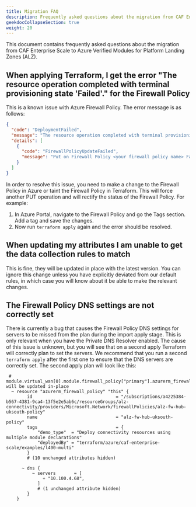 ```yaml
---
title: Migration FAQ
description: Frequently asked questions about the migration from CAF Enterprise Scale to Azure Verified Modules for Platform Landing Zones (ALZ)
geekdocCollapseSection: true
weight: 20
---
```


This document contains frequently asked questions about the migration from CAF Enterprise Scale to Azure Verified Modules for Platform Landing Zones (ALZ).

## When applying Terraform, I get the error "The resource operation completed with terminal provisioning state 'Failed'." for the Firewall Policy

This is a known issue with Azure Firewall Policy. The error message is as follows:

```json
{
  "code": "DeploymentFailed",
  "message": "The resource operation completed with terminal provisioning state 'Failed'.",
  "details": [
    {
      "code": "FirewallPolicyUpdateFailed",
      "message": "Put on Firewall Policy <your firewall policy name> Failed with 1 faulted referenced firewalls."
    }
  ]
}
```

In order to resolve this issue, you need to make a change to the Firewall Policy in Azure or taint the Firewall Policy in Terraform. This will force another PUT operation and will rectify the status of the Firewall Policy. For example:

1. In Azure Portal, navigate to the Firewall Policy and go the Tags section. Add a tag and save the changes.
2. Now run `terraform apply` again and the error should be resolved.

## When updating my attributes I am unable to get the data collection rules to match

This is fine, they will be updated in place with the latest version. You can ignore this change unless you have explicitly deviated from our default rules, in which case you will know about it be able to make the relevant changes.

## The Firewall Policy DNS settings are not correctly set

There is currently a bug that causes the Firewall Policy DNS settings for servers to be missed from the plan during the import apply stage. This is only relevant when you have the Private DNS Resolver enabled. The cause of this issue is unknown, but you will see that on a second apply Terraform will correctly plan to set the servers. We recommend that you run a second `terraform apply` after the first one to ensure that the DNS servers are correctly set. The second apply plan will look like this:

```text
 # module.virtual_wan[0].module.firewall_policy["primary"].azurerm_firewall_policy.this will be updated in-place
  ~ resource "azurerm_firewall_policy" "this" {
        id                                = "/subscriptions/a4225384-b567-4381-9ca4-13f5e2e5ab6c/resourceGroups/alz-connectivity/providers/Microsoft.Network/firewallPolicies/alz-fw-hub-uksouth-policy"
        name                              = "alz-fw-hub-uksouth-policy"
        tags                              = {
            "demo_type"  = "Deploy connectivity resources using multiple module declarations"
            "deployedBy" = "terraform/azure/caf-enterprise-scale/examples/l400-multi"
        }
        # (10 unchanged attributes hidden)

      ~ dns {
          ~ servers       = [
              + "10.100.4.68",
            ]
            # (1 unchanged attribute hidden)
        }
    }

```
